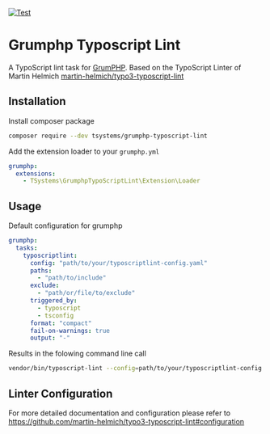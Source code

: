 [![Test](https://github.com/madikon/grumphp-typoscript-lint/actions/workflows/Test.yml/badge.svg)](https://github.com/madikon/grumphp-typoscript-lint/actions/workflows/Test.yml)

# Grumphp Typoscript Lint

A TypoScript lint task for [GrumPHP](https://github.com/phpro/grumphp).
Based on the TypoScript Linter of Martin Helmich [martin-helmich/typo3-typoscript-lint](https://github.com/martin-helmich/typo3-typoscript-lint)

## Installation

Install composer package

```bash
composer require --dev tsystems/grumphp-typoscript-lint
  ```

Add the extension loader to your `grumphp.yml`

```yaml
grumphp:
  extensions:
    - TSystems\GrumphpTypoScriptLint\Extension\Loader
```

## Usage

Default configuration for grumphp

```yaml
grumphp:
  tasks:
    typoscriptlint:
      config: "path/to/your/typoscriptlint-config.yaml"
      paths:
        - "path/to/include"
      exclude:
        - "path/or/file/to/exclude"
      triggered_by:
        - typoscript
        - tsconfig
      format: "compact"
      fail-on-warnings: true
      output: "-"
```

Results in the folowing command line call

```bash
vendor/bin/typoscript-lint --config=path/to/your/typoscriptlint-config.yaml --format=compact --output=- --fail-on-warnings file1.typoscript file2.typoscript
```
## Linter Configuration

For more detailed documentation and configuration please refer to  https://github.com/martin-helmich/typo3-typoscript-lint#configuration
